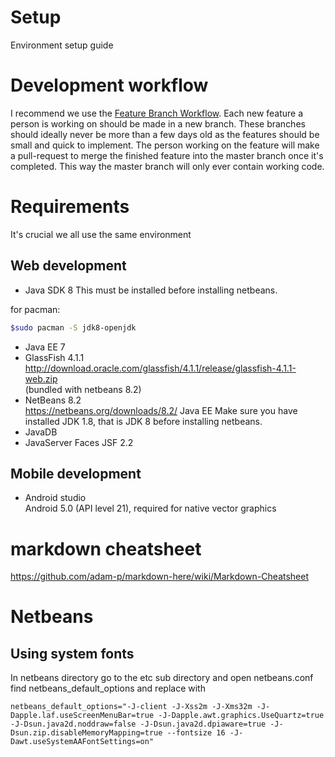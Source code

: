 # Setup
Environment setup guide

# Development workflow
I recommend we use the [Feature Branch Workflow](https://www.atlassian.com/git/tutorials/comparing-workflows/feature-branch-workflow). Each new feature a person is working on should be made in a new branch. These branches should ideally never be more than a few days old as the features should be small and quick to implement. The person working on the feature will make a pull-request to merge the finished feature into the master branch once it's completed. This way the master branch will only ever contain working code. 

# Requirements
It's crucial we all use the same environment

## Web development
* Java SDK 8
This must be installed before installing netbeans.  

for pacman:  
```bash
$sudo pacman -S jdk8-openjdk
```
* Java EE 7
* GlassFish 4.1.1  
http://download.oracle.com/glassfish/4.1.1/release/glassfish-4.1.1-web.zip  
(bundled with netbeans 8.2)  
* NetBeans 8.2  
https://netbeans.org/downloads/8.2/ Java EE
Make sure you have installed JDK 1.8, that is JDK 8 before installing netbeans.  
* JavaDB  
* JavaServer Faces JSF 2.2   

## Mobile development

* Android studio  
Android 5.0 (API level 21), required for native vector graphics

# markdown cheatsheet
https://github.com/adam-p/markdown-here/wiki/Markdown-Cheatsheet


# Netbeans

## Using system fonts
In netbeans directory go to the etc sub directory and open netbeans.conf  
find netbeans_default_options and replace with  
```
netbeans_default_options="-J-client -J-Xss2m -J-Xms32m -J-Dapple.laf.useScreenMenuBar=true -J-Dapple.awt.graphics.UseQuartz=true -J-Dsun.java2d.noddraw=false -J-Dsun.java2d.dpiaware=true -J-Dsun.zip.disableMemoryMapping=true --fontsize 16 -J-Dawt.useSystemAAFontSettings=on"
```
